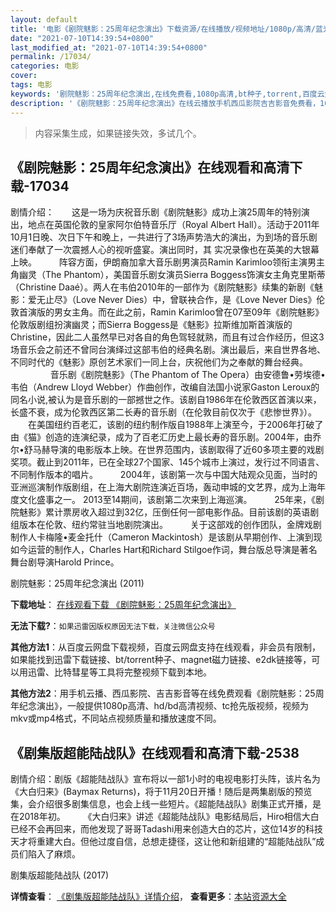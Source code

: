 ```yaml
---
layout: default
title: '电影《剧院魅影：25周年纪念演出》下载资源/在线播放/视频地址/1080p/高清/蓝光'
date: "2021-07-10T14:39:54+0800"
last_modified_at: "2021-07-10T14:39:54+0800"
permalink: /17034/
categories: 电影
cover:
tags: 电影
keywords: '剧院魅影：25周年纪念演出,在线免费看,1080p高清,bt种子,torrent,百度云盘,magnet,磁力链,迅雷下载资源'
description: '《剧院魅影：25周年纪念演出》在线云播放手机西瓜影院吉吉影音免费看，1080p高清bd/hd未删减完整版和tc抢先枪版，mkv/mp4格式，附带bt/torrent种子、magnet/磁力链、百度云盘、网盘资源迅雷下载链接'
---
```


>内容采集生成，如果链接失效，多试几个。


## 《剧院魅影：25周年纪念演出》在线观看和高清下载-17034

剧情介绍：　　这是一场为庆祝音乐剧《剧院魅影》成功上演25周年的特别演出，地点在英国伦敦的皇家阿尔伯特音乐厅（Royal Albert Hall）。活动于2011年10月1日晚、次日下午和晚上，一共进行了3场声势浩大的演出，为到场的音乐剧迷们奉献了一次震撼人心的视听盛宴。演出同时，其 实况录像也在英美的大银幕上映。  　　阵容方面，伊朗裔加拿大音乐剧男演员Ramin Karimloo领衔主演男主角幽灵（The Phantom），美国音乐剧女演员Sierra Boggess饰演女主角克里斯蒂（Christine Daaé）。两人在韦伯2010年的一部作为《剧院魅影》续集的新剧《魅影：爱无止尽》（Love Never Dies）中，曾联袂合作，是《Love Never Dies》伦敦首演版的男女主角。而在此之前，Ramin Karimloo曾在07至09年《剧院魅影》伦敦版剧组扮演幽灵；而Sierra Boggess是《魅影》拉斯维加斯首演版的Christine，因此二人虽然早已对各自的角色驾轻就熟，而且有过合作经历，但这3场音乐会之前还不曾同台演绎过这部韦伯的经典名剧。演出最后，来自世界各地、不同时代的《魅影》原创艺术家们一同上台，庆祝他们为之奉献的舞台经典。  　　  　　音乐剧《剧院魅影》（The Phantom of The Opera）由安德鲁•劳埃德•韦伯（Andrew Lloyd Webber）作曲创作，改编自法国小说家Gaston Leroux的同名小说,被认为是音乐剧的一部撼世之作。该剧自1986年在伦敦西区首演以来，长盛不衰，成为伦敦西区第二长寿的音乐剧（在伦敦目前仅次于《悲惨世界》）。  　　在美国纽约百老汇，该剧的纽约制作版自1988年上演至今，于2006年打破了由《猫》创造的连演纪录，成为了百老汇历史上最长寿的音乐剧。2004年，由乔尔•舒马赫导演的电影版本上映。在世界范围内，该剧取得了近60多项主要的戏剧奖项。截止到2011年，已在全球27个国家、145个城市上演过，发行过不同语言、不同制作版本的唱片。  　　2004年，该剧第一次与中国大陆观众见面，当时的亚洲巡演制作版剧组，在上海大剧院连演近百场，轰动申城的文艺界，成为上海年度文化盛事之一。 2013至14期间，该剧第二次来到上海巡演。  　　25年来，《剧院魅影》累计票房收入超过到32亿，压倒任何一部电影作品。目前该剧的英语剧组版本在伦敦、纽约常驻当地剧院演出。  　　关于这部戏的创作团队，金牌戏剧制作人卡梅隆•麦金托什（Cameron Mackintosh）是该剧从早期创作、上演到现如今运营的制作人，Charles Hart和Richard Stilgoe作词，舞台版总导演是著名舞台剧导演Harold Prince。


剧院魅影：25周年纪念演出 (2011)

**下载地址**： [在线观看下载 《剧院魅影：25周年纪念演出》](https://www.btbtdy.me/btdy/dy3773.html) 


**无法下载?**：`如果迅雷因版权原因无法下载，关注微信公众号 `

**其他方法1**：从百度云网盘下载视频，百度云网盘支持在线观看，非会员有限制，如果能找到迅雷下载链接、bt/torrent种子、magnet磁力链接、e2dk链接等，可以用迅雷、比特彗星等工具将完整视频下载到本地。

**其他方法2**：用手机云播、西瓜影院、吉吉影音等在线免费观看《剧院魅影：25周年纪念演出》，一般提供1080p高清、hd/bd高清视频、tc抢先版视频，视频为mkv或mp4格式，不同站点视频质量和播放速度不同。


## 《剧集版超能陆战队》在线观看和高清下载-2538

剧情介绍：剧版《超能陆战队》宣布将以一部1小时的电视电影打头阵，该片名为《大白归来》(Baymax Returns)，将于11月20日开播！随后是两集剧版的预览集，会介绍很多剧集信息，也会上线一些短片。《超能陆战队》剧集正式开播，是在2018年初。  　　《大白归来》讲述《超能陆战队》电影结局后，Hiro相信大白已经不会再回来，而他发现了哥哥Tadashi用来创造大白的芯片，这位14岁的科技天才将重建大白。但他过度自信，总想走捷径，这让他和新组建的“超能陆战队”成员们陷入了麻烦。


剧集版超能陆战队 (2017)

**详情查看**： [《剧集版超能陆战队》详情介绍](/movie/2538/)， **查看更多**：[本站资源大全](/movie/t/all/)

